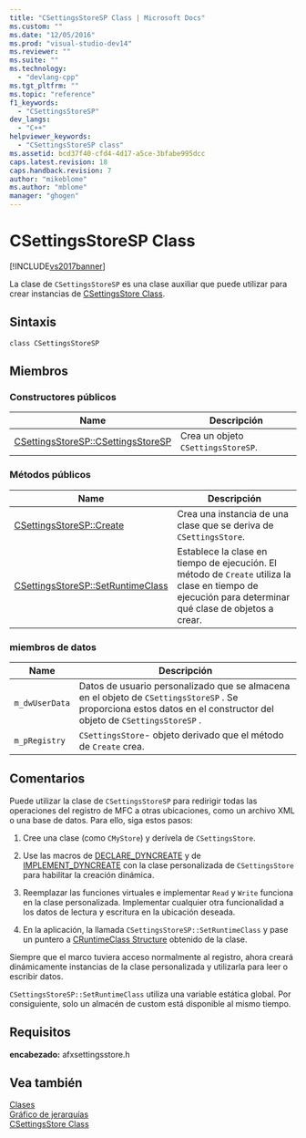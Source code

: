 ```yaml
---
title: "CSettingsStoreSP Class | Microsoft Docs"
ms.custom: ""
ms.date: "12/05/2016"
ms.prod: "visual-studio-dev14"
ms.reviewer: ""
ms.suite: ""
ms.technology: 
  - "devlang-cpp"
ms.tgt_pltfrm: ""
ms.topic: "reference"
f1_keywords: 
  - "CSettingsStoreSP"
dev_langs: 
  - "C++"
helpviewer_keywords: 
  - "CSettingsStoreSP class"
ms.assetid: bcd37f40-cfd4-4d17-a5ce-3bfabe995dcc
caps.latest.revision: 18
caps.handback.revision: 7
author: "mikeblome"
ms.author: "mblome"
manager: "ghogen"
---
```

# CSettingsStoreSP Class
[!INCLUDE[vs2017banner](../../assembler/inline/includes/vs2017banner.md)]

La clase de `CSettingsStoreSP` es una clase auxiliar que puede utilizar para crear instancias de [CSettingsStore Class](../../mfc/reference/csettingsstore-class.md).  
  
## Sintaxis  
  
```  
class CSettingsStoreSP  
```  
  
## Miembros  
  
### Constructores públicos  
  
|Name|Descripción|  
|----------|-----------------|  
|[CSettingsStoreSP::CSettingsStoreSP](../Topic/CSettingsStoreSP::CSettingsStoreSP.md)|Crea un objeto `CSettingsStoreSP`.|  
  
### Métodos públicos  
  
|Name|Descripción|  
|----------|-----------------|  
|[CSettingsStoreSP::Create](../Topic/CSettingsStoreSP::Create.md)|Crea una instancia de una clase que se deriva de `CSettingsStore`.|  
|[CSettingsStoreSP::SetRuntimeClass](../Topic/CSettingsStoreSP::SetRuntimeClass.md)|Establece la clase en tiempo de ejecución.  El método de `Create` utiliza la clase en tiempo de ejecución para determinar qué clase de objetos a crear.|  
  
### miembros de datos  
  
|Name|Descripción|  
|----------|-----------------|  
|`m_dwUserData`|Datos de usuario personalizado que se almacena en el objeto de `CSettingsStoreSP` .  Se proporciona estos datos en el constructor del objeto de `CSettingsStoreSP` .|  
|`m_pRegistry`|`CSettingsStore`\- objeto derivado que el método de `Create` crea.|  
  
## Comentarios  
 Puede utilizar la clase de `CSettingsStoreSP` para redirigir todas las operaciones del registro de MFC a otras ubicaciones, como un archivo XML o una base de datos.  Para ello, siga estos pasos:  
  
1.  Cree una clase \(como `CMyStore`\) y derívela de `CSettingsStore`.  
  
2.  Use las macros de [DECLARE\_DYNCREATE](../Topic/DECLARE_DYNCREATE.md) y de [IMPLEMENT\_DYNCREATE](../Topic/IMPLEMENT_DYNCREATE.md) con la clase personalizada de `CSettingsStore` para habilitar la creación dinámica.  
  
3.  Reemplazar las funciones virtuales e implementar `Read` y `Write` funciona en la clase personalizada.  Implementar cualquier otra funcionalidad a los datos de lectura y escritura en la ubicación deseada.  
  
4.  En la aplicación, la llamada `CSettingsStoreSP::SetRuntimeClass` y pase un puntero a [CRuntimeClass Structure](../../mfc/reference/cruntimeclass-structure.md) obtenido de la clase.  
  
 Siempre que el marco tuviera acceso normalmente al registro, ahora creará dinámicamente instancias de la clase personalizada y utilizarla para leer o escribir datos.  
  
 `CSettingsStoreSP::SetRuntimeClass` utiliza una variable estática global.  Por consiguiente, solo un almacén de custom está disponible al mismo tiempo.  
  
## Requisitos  
 **encabezado:** afxsettingsstore.h  
  
## Vea también  
 [Clases](../../mfc/reference/mfc-classes.md)   
 [Gráfico de jerarquías](../../mfc/hierarchy-chart.md)   
 [CSettingsStore Class](../../mfc/reference/csettingsstore-class.md)